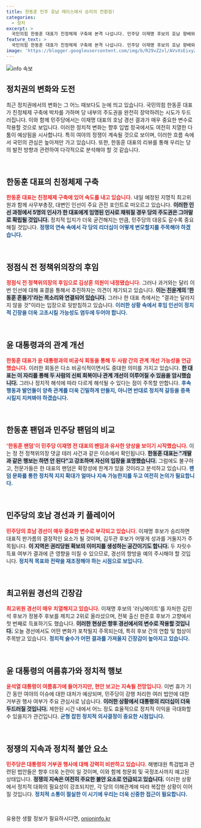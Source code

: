 ```yaml
---
title: 한동훈 민주 호남 레이스에서 승리의 전환점!
categories:
  - 정치
excerpt: >
  국민의힘 한동훈 대표가 친정체제 구축에 본격 나섭니다. 민주당 이재명 후보의 호남 향배와 정치권의 정쟁 지속 여부가 주목받고 있습니다. 현직 정치인들의 해법과 향후 전망을 짚어봅니다!
feature_text: >
  국민의힘 한동훈 대표가 친정체제 구축에 본격 나섭니다. 민주당 이재명 후보의 호남 향배와 정치권의 정쟁 지속 여부가 주목받고 있습니다. 현직 정치인들의 해법과 향후 전망을 짚어봅니다!
image: 'https://blogger.googleusercontent.com/img/b/R29vZ2xl/AVvXsEixyZcFfHzMRdzZMjFBmAUKJYCLCGyLL1o632UiGVXcaFdKo_bkvkuCioo0uUKlGfBVcT3P84aROyZIXSBEx3Aw5nCQ3pTgDom1WDC4m8eifvWiAmWEEVb4x6G_l8C0QH225ldMjyaFvpxGEBGNO37VmDTDMHGhJPq73UglMfDca1-0aw/s1600/blogspot.png'
---
```


<p><img src="https://blogger.googleusercontent.com/img/b/R29vZ2xl/AVvXsEixyZcFfHzMRdzZMjFBmAUKJYCLCGyLL1o632UiGVXcaFdKo_bkvkuCioo0uUKlGfBVcT3P84aROyZIXSBEx3Aw5nCQ3pTgDom1WDC4m8eifvWiAmWEEVb4x6G_l8C0QH225ldMjyaFvpxGEBGNO37VmDTDMHGhJPq73UglMfDca1-0aw/s1600/blogspot.png" alt="info 속보" /></p>

<h2 data-ke-size="size26">정치권의 변화와 도전</h2>

<p data-ke-size="size16">최근 정치권에서의 변화는 그 어느 때보다도 눈에 띄고 있습니다. 국민의힘 한동훈 대표가 친정체제 구축에 박차를 가하며 당 내부의 주도권을 완전히 장악하려는 시도가 두드러집니다. 이와 함께 민주당에서는 이재명 대표의 호남 경선 결과가 매우 중요한 변수로 작용할 것으로 보입니다. 이러한 정치적 변화는 향후 입법 정국에서도 여전히 치열한 다툼이 예상됨을 시사합니다. 특히 여야의 정쟁이 계속될 것으로 보이며, 이러한 흐름 속에서 국민의 관심은 높아져만 가고 있습니다. 또한, 한동훈 대표의 리뷰를 통해 우리는 당의 발전 방향과 관련하여 다각적으로 분석해야 할 것 같습니다.</p>

<p data-ke-size="size16">&nbsp;</p>

<h2 data-ke-size="size26">한동훈 대표의 친정체제 구축</h2>

<p><b><span style="color: #ee2323;">한동훈 대표는 친정체제 구축에 있어 속도를 내고 있습니다.</span></b> 내일 예정된 지명직 최고위원과 함께 사무부총장, 대변인 인선이 주요 관전 포인트로 떠오르고 있습니다. <b><span style="background-color: #21538527;">이러한 인선 과정에서 5명의 인사가 한 대표에게 임명된 인사로 채워질 경우 당의 주도권은 그야말로 확립될 것입니다.</span></b> 정치적 입지가 더욱 굳건해지는 만큼, 민주당의 대응도 갈수록 중요해질 것입니다. <b><span style="color: #1a5490;">정쟁의 연속 속에서 각 당의 리더십이 어떻게 변모할지를 주목해야 하겠습니다.</span></b></p>

<p data-ke-size="size16">&nbsp;</p>

<h2 data-ke-size="size26">정점식 전 정책위의장의 후임</h2>

<p><b><span style="color: #ee2323;">정점식 전 정책위의장의 후임으로 김상훈 의원이 내정됐습니다.</span></b> 그러나 과거와는 달리 이번 인선에 대해 표결을 통해서 추진하자는 의견이 제기되고 있습니다. <b><span style="background-color: #21538527;">이는 친윤계의 '한동훈 흔들기'라는 목소리와 연결되어 있습니다.</span></b> 그러나 한 대표 측에서는 "결과는 달라지지 않을 것"이라는 입장으로 뒷받침하고 있습니다. <b><span style="color: #1a5490;">이러한 상황 속에서 후임 인선이 정치적 긴장을 더욱 고조시킬 가능성도 염두에 두어야 합니다.</span></b></p>

<p data-ke-size="size16">&nbsp;</p>

<h2 data-ke-size="size26">윤 대통령과의 관계 개선</h2>

<p><b><span style="color: #ee2323;">한동훈 대표가 윤 대통령과의 비공식 회동을 통해 두 사람 간의 관계 개선 가능성을 언급했습니다.</span></b> 이러한 회동은 다소 비공식적이면서도 중대한 의미를 가지고 있습니다. <b><span style="background-color: #21538527;">한 대표는 이 자리를 통해 두 사람의 신뢰 회복이나 관계 개선이 이루어질 수 있음을 암시했습니다.</span></b> 그러나 정치적 해석에 따라 다르게 해석될 수 있다는 점이 주목할 만합니다. <b><span style="color: #1a5490;">후속 행동과 발언들이 양측 관계를 더욱 긴밀하게 만들지, 아니면 반대로 정치적 갈등을 증폭시킬지 지켜봐야 하겠습니다.</span></b></p>

<p data-ke-size="size16">&nbsp;</p>

<h2 data-ke-size="size26">한동훈 팬덤과 민주당 팬덤의 비교</h2>

<p><b><span style="color: #ee2323;">'한동훈 팬덤'이 민주당 이재명 전 대표의 팬덤과 유사한 양상을 보이기 시작했습니다.</span></b> 이는 정 전 정책위의장 댓글 테러 사건과 같은 이슈에서 확인됩니다. <b><span style="background-color: #21538527;">한동훈 대표는 "개딸과 같은 행보는 하면 안 된다"고 강조하며 자신의 입장을 표명했습니다.</span></b> 그럼에도 불구하고, 전문가들은 한 대표의 팬덤은 확장성에 한계가 있을 것이라고 분석하고 있습니다. <b><span style="color: #1a5490;">팬덤 문화를 통한 정치적 지지 확대가 얼마나 지속 가능한지를 두고 여전히 논의가 필요합니다.</span></b></p>

<p data-ke-size="size16">&nbsp;</p>

<h2 data-ke-size="size26">민주당의 호남 경선과 키 플레이어</h2>

<p><b><span style="color: #ee2323;">민주당의 호남 경선이 매우 중요한 변수로 부각되고 있습니다.</span></b> 이재명 후보가 승리하면 대표직 판가름의 결정적인 요소가 될 것이며, 김두관 후보가 어떻게 성과를 거둘지가 주목됩니다. <b><span style="background-color: #21538527;">이 지역은 권리당원 확보의 이미지를 생성하는 공간이기도 합니다.</span></b> 두 자릿수 득표 여부가 결과에 큰 영향을 미칠 수 있으므로, 경선의 향방을 예의 주시해야 할 것입니다. <b><span style="color: #1a5490;">정치적 목표와 전략을 재조정해야 하는 시점으로 보입니다.</span></b></p>

<p data-ke-size="size16">&nbsp;</p>

<h2 data-ke-size="size26">최고위원 경선의 긴장감</h2>

<p><b><span style="color: #ee2323;">최고위원 경선이 매우 치열해지고 있습니다.</span></b> 이재명 후보의 '러닝메이트'를 자처한 김민석 후보가 정봉주 후보를 제치고 2위로 올라섰으며, 전북 출신 한준호 후보가 고향에서 첫 번째로 득표하기도 했습니다. <b><span style="background-color: #21538527;">이러한 현상은 향후 경선에서의 변수로 작용할 것입니다.</span></b> 오늘 경선에서도 어떤 변화가 포착될지 주목되는데, 특히 후보 간의 연합 및 협상이 주목받고 있습니다. <b><span style="color: #1a5490;">정치적 술수가 어떤 결과를 가져올지 긴장감이 높아지고 있습니다.</span></b></p>

<p data-ke-size="size16">&nbsp;</p>

<h2 data-ke-size="size26">윤 대통령의 여름휴가와 정치적 행보</h2>

<p><b><span style="color: #ee2323;">윤석열 대통령이 여름휴가에 들어가지만, 현안 보고는 지속될 전망입니다.</span></b> 이번 휴가 기간 동안 여야의 이슈에 대한 대처가 예상되며, 민주당이 강행 처리한 여러 법안에 대한 거부권 행사 여부가 주요 관심사로 남습니다. <b><span style="background-color: #21538527;">이러한 상황에서 대통령의 리더십이 더욱 두드러질 것입니다.</span></b> 제한된 시간 내에서 어느 정도 효율적으로 정치적 이익을 극대화할 수 있을지가 관건입니다. <b><span style="color: #1a5490;">균형 잡힌 정치적 의사결정이 중요한 시점입니다.</span></b></p>

<p data-ke-size="size16">&nbsp;</p>

<h2 data-ke-size="size26">정쟁의 지속과 정치적 불안 요소</h2>

<p><b><span style="color: #ee2323;">민주당은 대통령의 거부권 행사에 대해 강력히 비판하고 있습니다.</span></b> 해병대원 특검법과 관련된 법안들은 향후 더욱 논란이 일 것이며, 이와 함께 청문회 및 국정조사까지 예고된 상태입니다. <b><span style="background-color: #21538527;">정쟁의 지속은 여전히 주요한 불안 요소로 언급되고 있습니다.</span></b> 이러한 상황에서 정치적 대화의 필요성이 강조되지만, 각 당의 이해관계에 따라 복잡한 상황이 이어질 것입니다. <b><span style="color: #1a5490;">정치적 소통이 절실한 이 시기에 우리는 더욱 신중한 접근이 필요합니다.</span></b></p>

<p data-ke-size="size16">&nbsp;</p>
유용한 생활 정보가 필요하시다면, <a href="https://onioninfo.kr" rel="dofollow">onioninfo.kr</a>


